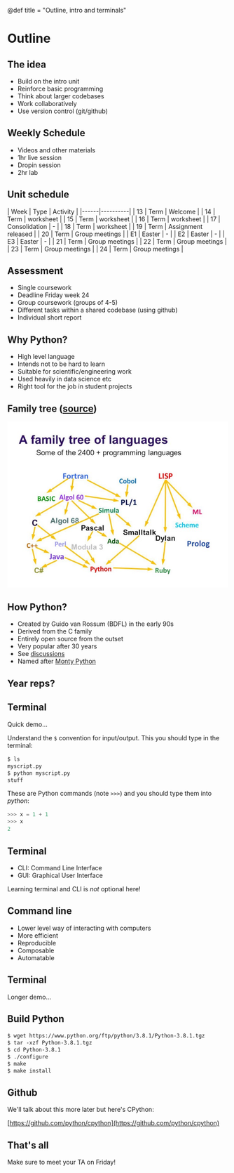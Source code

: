 @def title = "Outline, intro and terminals"

# Outline

## The idea

* Build on the intro unit
* Reinforce basic programming
* Think about larger codebases
* Work collaboratively
* Use version control (git/github)

## Weekly Schedule

* Videos and other materials
* 1hr live session
* Dropin session
* 2hr lab

## Unit schedule

| Week | Type | Activity |
|------|----------|
| 13 | Term | Welcome |
| 14 | Term | worksheet |
| 15 | Term | worksheet |
| 16 | Term | worksheet |
| 17 | Consolidation | - |
| 18 | Term | worksheet |
| 19 | Term | Assignment released |
| 20 | Term | Group meetings |
| E1 | Easter | - |
| E2 | Easter | - |
| E3 | Easter | - |
| 21 | Term | Group meetings |
| 22 | Term | Group meetings |
| 23 | Term | Group meetings |
| 24 | Term | Group meetings |

## Assessment

* Single coursework
* Deadline Friday week 24
* Group coursework (groups of 4-5)
* Different tasks within a shared codebase (using github)
* Individual short report

## Why Python?

* High level language
* Intends not to be hard to learn
* Suitable for scientific/engineering work
* Used heavily in data science etc
* Right tool for the job in student projects

## Family tree ([source](https://medium.com/@anaharris/human-languages-vs-programming-languages-c89410f13252))

![](assets/tree.jpg)

## How Python?

* Created by Guido van Rossum (BDFL) in the early 90s
* Derived from the C family
* Entirely open source from the outset
* Very popular after 30 years
* See [discussions](https://discuss.python.org/)
* Named after [Monty Python](https://www.youtube.com/watch?v=vZw35VUBdzo)

## Year reps?

## Terminal

Quick demo...

Understand the `$` convention for input/output. This you should type in the
terminal:
```console
$ ls
myscript.py
$ python myscript.py
stuff
```

These are Python commands (note `>>>`) and you should type them into *python*:
```python
>>> x = 1 + 1
>>> x
2
```

## Terminal

* CLI: Command Line Interface
* GUI: Graphical User Interface

Learning terminal and CLI is *not* optional here!

## Command line

* Lower level way of interacting with computers
* More efficient
* Reproducible
* Composable
* Automatable

## Terminal

Longer demo...

## Build Python

```console
$ wget https://www.python.org/ftp/python/3.8.1/Python-3.8.1.tgz
$ tar -xzf Python-3.8.1.tgz
$ cd Python-3.8.1
$ ./configure
$ make
$ make install
```

## Github

We'll talk about this more later but here's CPython:

[https://github.com/python/cpython](https://github.com/python/cpython)

## That's all

Make sure to meet your TA on Friday!
